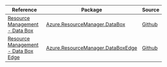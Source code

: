 | Reference | Package | Source |
|---|---|---|
|[Resource Management - Data Box](resourcemanager.databox-readme.md)|[Azure.ResourceManager.DataBox](https://www.nuget.org/packages/Azure.ResourceManager.DataBox)|[Github](https://github.com/Azure/azure-sdk-for-net/blob/main/sdk/databox/Azure.ResourceManager.DataBox)|
|[Resource Management - Data Box Edge](resourcemanager.databoxedge-readme.md)|[Azure.ResourceManager.DataBoxEdge](https://www.nuget.org/packages/Azure.ResourceManager.DataBoxEdge)|[Github](https://github.com/Azure/azure-sdk-for-net/blob/main/sdk/databoxedge/Azure.ResourceManager.DataBoxEdge)|

